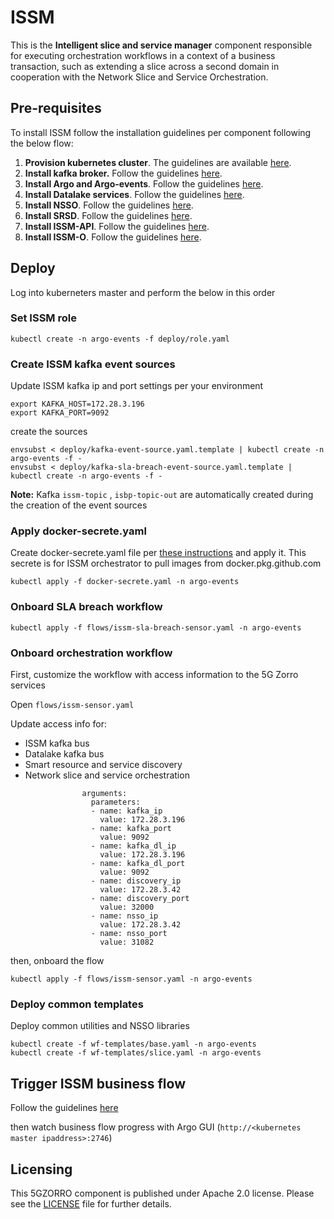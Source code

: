 # ISSM

This is the __Intelligent slice and service manager__ component responsible for executing orchestration workflows in a context of a business transaction, such as extending a slice across a second domain in cooperation with the Network Slice and Service Orchestration.

## Pre-requisites

To install ISSM follow the installation guidelines per component following the below flow:
1. **Provision kubernetes cluster**. The guidelines are available [here](docs/kubernetes.md).
2. **Install kafka broker.** Follow the guidelines [here](docs/kafka.md).
3. **Install Argo and Argo-events**. Follow the guidelines [here](docs/argo.md).
4. **Install Datalake services**. Follow the guidelines [here](https://github.com/5GZORRO/datalake).
5. **Install NSSO**. Follow the guidelines [here](https://github.com/5GZORRO/nsso).
6. **Install SRSD**. Follow the guidelines [here](https://github.com/5GZORRO/Smart-Resource-and-Service-Discovery-application/demo_June_21).
7. **Install ISSM-API**. Follow the guidelines [here](api).
8. **Install ISSM-O**. Follow the guidelines [here](https://github.com/5GZORRO/issm-optimizer).

## Deploy

Log into kuberneters master and perform the below in this order

### Set ISSM role

```
kubectl create -n argo-events -f deploy/role.yaml
```

### Create ISSM kafka event sources

Update ISSM kafka ip and port settings per your environment

```
export KAFKA_HOST=172.28.3.196
export KAFKA_PORT=9092
```

create the sources

```
envsubst < deploy/kafka-event-source.yaml.template | kubectl create -n argo-events -f -
envsubst < deploy/kafka-sla-breach-event-source.yaml.template | kubectl create -n argo-events -f -
```

**Note:** Kafka `issm-topic` , `isbp-topic-out` are automatically created during the creation of the event sources

### Apply docker-secrete.yaml

Create docker-secrete.yaml file per [these instructions](docs/kubernetes-private-dockerregistry.md) and apply it. This secrete is for ISSM orchestrator to pull images from docker.pkg.github.com

```
kubectl apply -f docker-secrete.yaml -n argo-events
```

### Onboard SLA breach workflow

```
kubectl apply -f flows/issm-sla-breach-sensor.yaml -n argo-events
```

### Onboard orchestration workflow

First, customize the workflow with access information to the 5G Zorro services

Open `flows/issm-sensor.yaml`

Update access info for:

* ISSM kafka bus
* Datalake kafka bus
* Smart resource and service discovery
* Network slice and service orchestration

```
                arguments:
                  parameters:
                  - name: kafka_ip
                    value: 172.28.3.196
                  - name: kafka_port
                    value: 9092
                  - name: kafka_dl_ip
                    value: 172.28.3.196
                  - name: kafka_dl_port
                    value: 9092
                  - name: discovery_ip
                    value: 172.28.3.42
                  - name: discovery_port
                    value: 32000
                  - name: nsso_ip
                    value: 172.28.3.42
                  - name: nsso_port
                    value: 31082
```

then, onboard the flow

```
kubectl apply -f flows/issm-sensor.yaml -n argo-events
```

### Deploy common templates

Deploy common utilities and NSSO libraries

```
kubectl create -f wf-templates/base.yaml -n argo-events
kubectl create -f wf-templates/slice.yaml -n argo-events
```

## Trigger ISSM business flow

Follow the guidelines [here](https://github.com/5GZORRO/issm/tree/master/api#api)

then watch business flow progress with Argo GUI (`http://<kubernetes master ipaddress>:2746`)

## Licensing

This 5GZORRO component is published under Apache 2.0 license. Please see the [LICENSE](./LICENSE) file for further details.